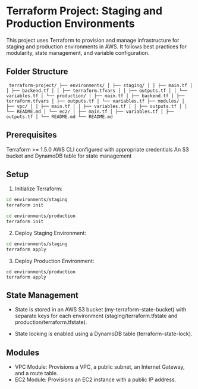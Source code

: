 # Terraform Project: Staging and Production Environments

This project uses Terraform to provision and manage infrastructure for staging and production environments in AWS. It follows best practices for modularity, state management, and variable configuration.

## Folder Structure

<pre lang="text"><code> terraform-project/ ├── environments/ │ ├── staging/ │ │ ├── main.tf │ │ ├── backend.tf │ │ ├── terraform.tfvars │ │ ├── outputs.tf │ │ └── variables.tf │ └── production/ │ ├── main.tf │ ├── backend.tf │ ├── terraform.tfvars │ ├── outputs.tf │ └── variables.tf ├── modules/ │ ├── vpc/ │ │ ├── main.tf │ │ ├── variables.tf │ │ ├── outputs.tf │ │ └── README.md │ └── ec2/ │ ├── main.tf │ ├── variables.tf │ ├── outputs.tf │ └── README.md └── README.md </code></pre>

## Prerequisites

Terraform >= 1.5.0
AWS CLI configured with appropriate credentials
An S3 bucket and DynamoDB table for state management

## Setup

1. Initialize Terraform:

```bash
cd environments/staging
terraform init
```

```bash
cd environments/production
terraform init
```

2. Deploy Staging Environment:

```bash
cd environments/staging
terraform apply
```

3. Deploy Production Environment:

```
cd environments/production
terraform apply
```

## State Management

- State is stored in an AWS S3 bucket (my-terraform-state-bucket) with separate keys for each environment (staging/terraform.tfstate and production/terraform.tfstate).

- State locking is enabled using a DynamoDB table (terraform-state-lock).

## Modules

- VPC Module: Provisions a VPC, a public subnet, an Internet Gateway, and a route table.
- EC2 Module: Provisions an EC2 instance with a public IP address.
